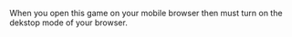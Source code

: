 When you open this game on your mobile browser then must turn on the dekstop mode of your browser.  
